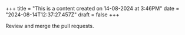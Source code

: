 +++
title = "This is a content created on 14-08-2024 at 3:46PM"
date = "2024-08-14T12:37:27.457Z"
draft = false
+++

  Review and merge the pull requests.
        